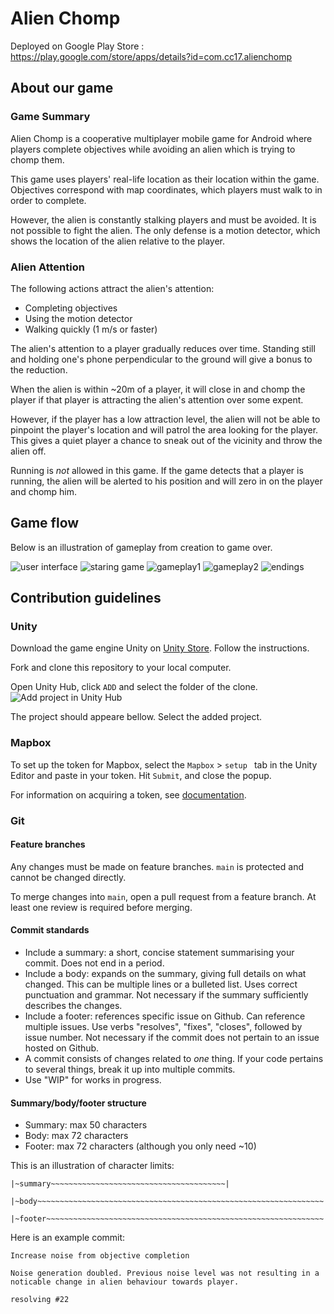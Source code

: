 # Alien Chomp

Deployed on Google Play Store :  
https://play.google.com/store/apps/details?id=com.cc17.alienchomp

## About our game

### Game Summary

Alien Chomp is a cooperative multiplayer mobile game for Android where players complete objectives while avoiding an alien which is trying to chomp them.

This game uses players' real-life location as their location within the game. Objectives correspond with map coordinates, which players must walk to in order to complete.

However, the alien is constantly stalking players and must be avoided. It is not possible to fight the alien. The only defense is a motion detector, which shows the location of the alien relative to the player.

### Alien Attention

The following actions attract the alien's attention:

- Completing objectives
- Using the motion detector
- Walking quickly (1 m/s or faster)

The alien's attention to a player gradually reduces over time. Standing still and holding one's phone perpendicular to the ground will give a bonus to the reduction.

When the alien is within ~20m of a player, it will close in and chomp the player if that player is attracting the alien's attention over some expent.

However, if the player has a low attraction level, the alien will not be able to pinpoint the player's location and will patrol the area looking for the player. This gives a quiet player a chance to sneak out of the vicinity and throw the alien off.

Running is _not_ allowed in this game. If the game detects that a player is running, the alien will be alerted to his position and will zero in on the player and chomp him.

## Game flow

Below is an illustration of gameplay from creation to game over.

<!-- <img src="./img/gameflow.jpg" /> -->

![user interface](img/UserInerface.png)
![staring game](img/startingGame.png)
![gameplay1](img/gameplay1.png)
![gameplay2](img/gameplay2.png)
![endings](img/endingScenes.png)

## Contribution guidelines

### Unity

Download the game engine Unity on [Unity Store](https://store.unity.com/#plans-individual).
Follow the instructions.

Fork and clone this repository to your local computer.

Open Unity Hub, click `ADD` and select the folder of the clone.
![Add project in Unity Hub](img/unityHubAdd.png)

The project should appeare bellow.
Select the added project.

### Mapbox

To set up the token for Mapbox, select the `Mapbox` > `setup ` tab in the Unity Editor and paste in your token. Hit `Submit`, and close the popup.

For information on acquiring a token, see [documentation](https://docs.mapbox.com/help/getting-started/access-tokens/).

### Git

#### Feature branches

Any changes must be made on feature branches. `main` is protected and cannot be changed directly.

To merge changes into `main`, open a pull request from a feature branch. At least one review is required before merging.

#### Commit standards

- Include a summary: a short, concise statement summarising your commit. Does not end in a period.
- Include a body: expands on the summary, giving full details on what changed. This can be multiple lines or a bulleted list. Uses correct punctuation and grammar. Not necessary if the summary sufficiently describes the changes.
- Include a footer: references specific issue on Github. Can reference multiple issues. Use verbs "resolves", "fixes", "closes", followed by issue number. Not necessary if the commit does not pertain to an issue hosted on Github.
- A commit consists of changes related to _one_ thing. If your code pertains to several things, break it up into multiple commits.
- Use "WIP" for works in progress.

#### Summary/body/footer structure

- Summary: max 50 characters
- Body: max 72 characters
- Footer: max 72 characters (although you only need ~10)

This is an illustration of character limits:

```
|~summary~~~~~~~~~~~~~~~~~~~~~~~~~~~~~~~~~~~~~~~|

|~body~~~~~~~~~~~~~~~~~~~~~~~~~~~~~~~~~~~~~~~~~~~~~~~~~~~~~~~~~~~~~~~~|

|~footer~~~~~~~~~~~~~~~~~~~~~~~~~~~~~~~~~~~~~~~~~~~~~~~~~~~~~~~~~~~~~~|
```

Here is an example commit:

```
Increase noise from objective completion

Noise generation doubled. Previous noise level was not resulting in a
noticable change in alien behaviour towards player.

resolving #22
```
